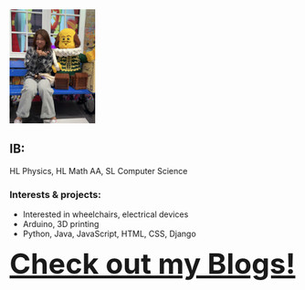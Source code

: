 
<img src="https://raw.githubusercontent.com/TomatoNut/TomatoNut.github.io/main/me%20in%20photo.jpg" alt="phoro taken at LEGO store, Leicester Square" width="150px" height="200px">

## IB:
HL Physics, HL Math AA, SL Computer Science

### Interests & projects:
- Interested in wheelchairs, electrical devices
- Arduino, 3D printing
- Python, Java, JavaScript, HTML, CSS, Django

<a href="https://tomatonut.github.io/myblog/" style="font-size: 50px; font-weight: bold;">Check out my Blogs!</a>
